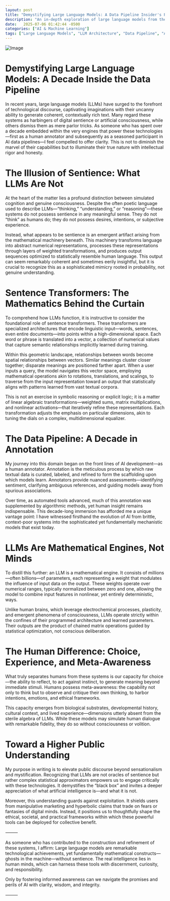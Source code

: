 ```yaml
---
layout: post
title: "Demystifying Large Language Models: A Data Pipeline Insider's Perspective on LLM Architecture and Limitations"
description: "An in-depth exploration of large language models from the perspective of a decade-long career in AI data pipelines, separating hype from technical reality."
date:   2025-07-06 01:42:44 -0500
categories: ["AI & Machine Learning"]
tags: ["Large Language Models", "LLM Architecture", "Data Pipeline", "AI Data Annotation", "Machine Learning", "Neural Networks", "Vector Embeddings", "Sentence Transformers", "AI Ethics", "Technical Education"]
---
```

![Image](/images/ComfyUI_00203_.png)




# Demystifying Large Language Models: A Decade Inside the Data Pipeline

In recent years, large language models (LLMs) have surged to the forefront of technological discourse, captivating imaginations with their uncanny ability to generate coherent, contextually rich text. Many regard these systems as harbingers of digital sentience or artificial consciousness, while others dismiss them as mere parlor tricks. As someone who has spent over a decade embedded within the very engines that power these technologies—first as a human annotator and subsequently as a seasoned participant in AI data pipelines—I feel compelled to offer clarity. This is not to diminish the marvel of their capabilities but to illuminate their true nature with intellectual rigor and honesty.

# The Illusion of Sentience: What LLMs Are Not

At the heart of the matter lies a profound distinction between simulated cognition and genuine consciousness. Despite the often poetic language used to describe LLMs—“thinking,” “understanding,” or “reasoning”—these systems do not possess sentience in any meaningful sense. They do not “think” as humans do; they do not possess desires, intentions, or subjective experience.

Instead, what appears to be sentience is an emergent artifact arising from the mathematical machinery beneath. This machinery transforms language into abstract numerical representations, processes these representations through layers of weighted transformations, and produces output sequences optimized to statistically resemble human language. This output can seem remarkably coherent and sometimes eerily insightful, but it is crucial to recognize this as a sophisticated mimicry rooted in probability, not genuine understanding.

# Sentence Transformers: The Mathematics Behind the Curtain

To comprehend how LLMs function, it is instructive to consider the foundational role of sentence transformers. These transformers are specialized architectures that encode linguistic input—words, sentences, even entire documents—into points within a high-dimensional space. Each word or phrase is translated into a vector, a collection of numerical values that capture semantic relationships implicitly learned during training.

Within this geometric landscape, relationships between words become spatial relationships between vectors. Similar meanings cluster closer together; disparate meanings are positioned farther apart. When a user inputs a query, the model navigates this vector space, employing mathematical operations akin to rotations, translations, and scalings, to traverse from the input representation toward an output that statistically aligns with patterns learned from vast textual corpora.

This is not an exercise in symbolic reasoning or explicit logic; it is a matter of linear algebraic transformations—weighted sums, matrix multiplications, and nonlinear activations—that iteratively refine these representations. Each transformation adjusts the emphasis on particular dimensions, akin to tuning the dials on a complex, multidimensional equalizer.

# The Data Pipeline: A Decade in Annotation

My journey into this domain began on the front lines of AI development—as a human annotator. Annotation is the meticulous process by which raw textual data is curated, labeled, and refined to form the scaffolding upon which models learn. Annotators provide nuanced assessments—identifying sentiment, clarifying ambiguous references, and guiding models away from spurious associations.

Over time, as automated tools advanced, much of this annotation was supplemented by algorithmic methods, yet human insight remains indispensable. This decade-long immersion has afforded me a unique vantage point: I have witnessed firsthand the evolution of AI from brittle, context-poor systems into the sophisticated yet fundamentally mechanistic models that exist today.

# LLMs Are Mathematical Engines, Not Minds

To distill this further: an LLM is a mathematical engine. It consists of millions—often billions—of parameters, each representing a weight that modulates the influence of input data on the output. These weights operate over numerical ranges, typically normalized between zero and one, allowing the model to combine input features in nonlinear, yet entirely deterministic, ways.

Unlike human brains, which leverage electrochemical processes, plasticity, and emergent phenomena of consciousness, LLMs operate strictly within the confines of their programmed architecture and learned parameters. Their outputs are the product of chained matrix operations guided by statistical optimization, not conscious deliberation.

# The Human Difference: Choice, Experience, and Meta-Awareness

What truly separates humans from these systems is our capacity for choice—the ability to reflect, to act against instinct, to generate meaning beyond immediate stimuli. Humans possess meta-awareness: the capability not only to think but to observe and critique their own thinking, to harbor intentions, emotions, and ethical frameworks.

This capacity emerges from biological substrates, developmental history, cultural context, and lived experience—dimensions utterly absent from the sterile algebra of LLMs. While these models may simulate human dialogue with remarkable fidelity, they do so without consciousness or volition.

# Toward a Higher Public Understanding

My purpose in writing is to elevate public discourse beyond sensationalism and mystification. Recognizing that LLMs are not oracles of sentience but rather complex statistical approximators empowers us to engage critically with these technologies. It demystifies the “black box” and invites a deeper appreciation of what artificial intelligence is—and what it is not.

Moreover, this understanding guards against exploitation. It shields users from manipulative marketing and hyperbolic claims that trade on fears or fantasies of digital minds. Instead, it positions us to thoughtfully shape the ethical, societal, and practical frameworks within which these powerful tools can be deployed for collective benefit.

⸻

As someone who has contributed to the construction and refinement of these systems, I affirm:
Large language models are remarkable technological achievements, yet fundamentally mathematical constructs—ghosts in the machine—without sentience. The real intelligence lies in human minds, which can harness these tools with discernment, curiosity, and responsibility.

Only by fostering informed awareness can we navigate the promises and perils of AI with clarity, wisdom, and integrity.

⸻
